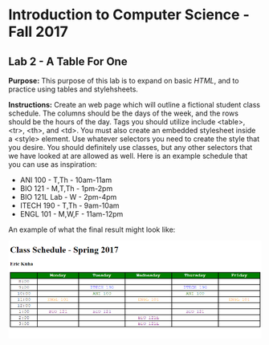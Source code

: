 # Introduction to Computer Science - Fall 2017

## Lab 2 - A Table For One


**Purpose:** This purpose of this lab is to expand on basic _HTML_, and to practice using tables and stylehsheets.

**Instructions:** Create an web page which will outline a fictional student class schedule. The columns should be the days of the week, and the rows should be the hours of the day. Tags you should utilize include &lt;table&gt;, &lt;tr&gt;, &lt;th&gt;, and &lt;td&gt;. You must also create an embedded stylesheet inside a &lt;style&gt; element. Use whatever selectors you need to create the style that you desire. You should definitely use classes, but any other selectors that we have looked at are allowed as well. Here is an example schedule that you can use as inspiration:

* ANI 100 - T,Th - 10am-11am
* BIO 121 - M,T,Th - 1pm-2pm
* BIO 121L Lab - W - 2pm-4pm
* ITECH 190 - T,Th - 9am-10am
* ENGL 101 - M,W,F - 11am-12pm

An example of what the final result might look like:

![Table Example](images/lab2.png)
